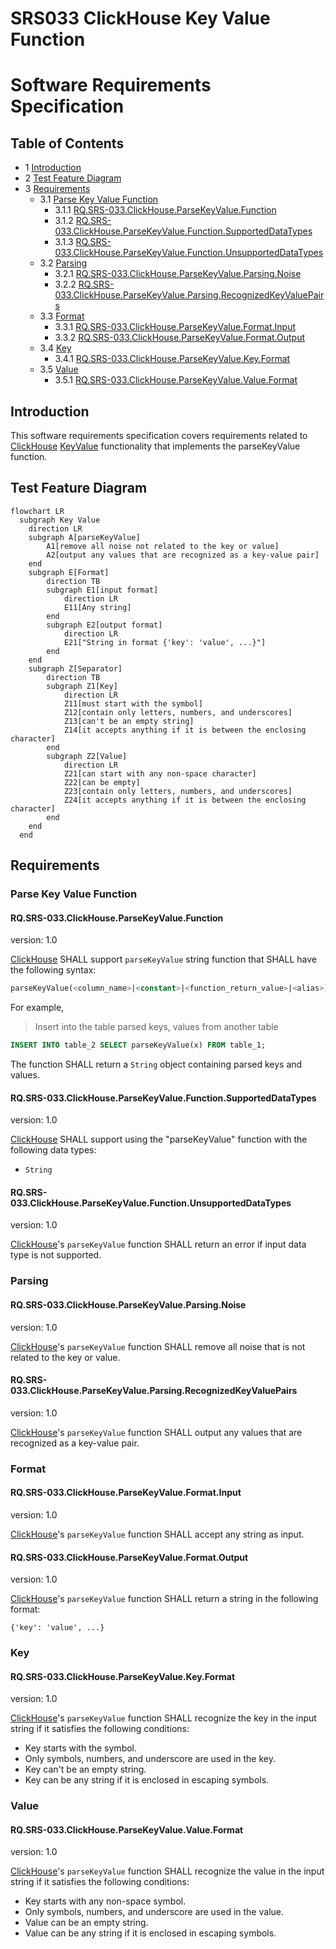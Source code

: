 # SRS033 ClickHouse Key Value Function
# Software Requirements Specification

## Table of Contents

* 1 [Introduction](#introduction)
* 2 [Test Feature Diagram](#test-feature-diagram)
* 3 [Requirements](#requirements)
  * 3.1 [Parse Key Value Function](#parse-key-value-function)
    * 3.1.1 [RQ.SRS-033.ClickHouse.ParseKeyValue.Function](#rqsrs-033clickhouseparsekeyvaluefunction)
    * 3.1.2 [RQ.SRS-033.ClickHouse.ParseKeyValue.Function.SupportedDataTypes](#rqsrs-033clickhouseparsekeyvaluefunctionsupporteddatatypes)
    * 3.1.3 [RQ.SRS-033.ClickHouse.ParseKeyValue.Function.UnsupportedDataTypes](#rqsrs-033clickhouseparsekeyvaluefunctionunsupporteddatatypes)
  * 3.2 [Parsing](#parsing)
    * 3.2.1 [RQ.SRS-033.ClickHouse.ParseKeyValue.Parsing.Noise](#rqsrs-033clickhouseparsekeyvalueparsingnoise)
    * 3.2.2 [RQ.SRS-033.ClickHouse.ParseKeyValue.Parsing.RecognizedKeyValuePairs](#rqsrs-033clickhouseparsekeyvalueparsingrecognizedkeyvaluepairs)
  * 3.3 [Format](#format)
    * 3.3.1 [RQ.SRS-033.ClickHouse.ParseKeyValue.Format.Input](#rqsrs-033clickhouseparsekeyvalueformatinput)
    * 3.3.2 [RQ.SRS-033.ClickHouse.ParseKeyValue.Format.Output](#rqsrs-033clickhouseparsekeyvalueformatoutput)
  * 3.4 [Key](#key)
    * 3.4.1 [RQ.SRS-033.ClickHouse.ParseKeyValue.Key.Format](#rqsrs-033clickhouseparsekeyvaluekeyformat)
  * 3.5 [Value](#value)
    * 3.5.1 [RQ.SRS-033.ClickHouse.ParseKeyValue.Value.Format](#rqsrs-033clickhouseparsekeyvaluevalueformat)

## Introduction

This software requirements specification covers requirements related to [ClickHouse]
[KeyValue] functionality that implements the parseKeyValue function.

## Test Feature Diagram

```mermaid
flowchart LR
  subgraph Key Value
    direction LR
    subgraph A[parseKeyValue]
        A1[remove all noise not related to the key or value]
        A2[output any values that are recognized as a key-value pair]
    end
    subgraph E[Format]
        direction TB
        subgraph E1[input format]
            direction LR
            E11[Any string]
        end
        subgraph E2[output format]
            direction LR 
            E21["String in format {'key': 'value', ...}"]
        end
    end  
    subgraph Z[Separator]
        direction TB
        subgraph Z1[Key]
            direction LR
            Z11[must start with the symbol]
            Z12[contain only letters, numbers, and underscores]
            Z13[can't be an empty string]
            Z14[it accepts anything if it is between the enclosing character]
        end
        subgraph Z2[Value]
            direction LR
            Z21[can start with any non-space character]
            Z22[can be empty]
            Z23[contain only letters, numbers, and underscores]
            Z24[it accepts anything if it is between the enclosing character]
        end
    end
  end
```

## Requirements

### Parse Key Value Function

#### RQ.SRS-033.ClickHouse.ParseKeyValue.Function
version: 1.0

[ClickHouse] SHALL support `parseKeyValue` string function that SHALL have the following syntax:


```sql
parseKeyValue(<column_name>|<constant>|<function_return_value>|<alias>)
```

For example, 

> Insert into the table parsed keys, values from another table

```sql
INSERT INTO table_2 SELECT parseKeyValue(x) FROM table_1;
```

The function SHALL return a `String` object containing parsed keys and values. 

#### RQ.SRS-033.ClickHouse.ParseKeyValue.Function.SupportedDataTypes
version: 1.0

[ClickHouse] SHALL support using the "parseKeyValue" function with the following data types:

* `String`

#### RQ.SRS-033.ClickHouse.ParseKeyValue.Function.UnsupportedDataTypes
version: 1.0

[ClickHouse]'s `parseKeyValue` function SHALL return an error if input data type is not supported.

### Parsing

#### RQ.SRS-033.ClickHouse.ParseKeyValue.Parsing.Noise
version: 1.0

[ClickHouse]'s `parseKeyValue` function SHALL remove all noise that is not related to the key or value.

#### RQ.SRS-033.ClickHouse.ParseKeyValue.Parsing.RecognizedKeyValuePairs
version: 1.0

[ClickHouse]'s `parseKeyValue` function SHALL output any values that are recognized as a key-value pair.

### Format

#### RQ.SRS-033.ClickHouse.ParseKeyValue.Format.Input
version: 1.0

[ClickHouse]'s `parseKeyValue` function SHALL accept any string as input.

#### RQ.SRS-033.ClickHouse.ParseKeyValue.Format.Output
version: 1.0

[ClickHouse]'s `parseKeyValue` function SHALL return a string in the following format:

`{'key': 'value', ...}`

### Key

#### RQ.SRS-033.ClickHouse.ParseKeyValue.Key.Format
version: 1.0

[ClickHouse]'s `parseKeyValue` function SHALL recognize the key in the input string
if it satisfies the following conditions:

* Key starts with the symbol.
* Only symbols, numbers, and underscore are used in the key.
* Key can't be an empty string.
* Key can be any string if it is enclosed in escaping symbols.

### Value

#### RQ.SRS-033.ClickHouse.ParseKeyValue.Value.Format
version: 1.0

[ClickHouse]'s `parseKeyValue` function SHALL recognize the value in the input string
if it satisfies the following conditions:

* Key starts with any non-space symbol.
* Only symbols, numbers, and underscore are used in the value.
* Value can be an empty string.
* Value can be any string if it is enclosed in escaping symbols.


[KeyValue]: https://github.com/arthurpassos/KeyValuePairFileProcessor
[ClickHouse]: https://clickhouse.tech
